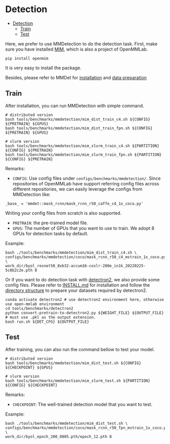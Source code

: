 # Detection

- [Detection](#detection)
  - [Train](#train)
  - [Test](#test)

Here, we prefer to use MMDetection to do the detection task. First, make sure you have installed [MIM](https://github.com/open-mmlab/mim), which is also a project of OpenMMLab.

```shell
pip install openmim
```

It is very easy to install the package.

Besides, please refer to MMDet for [installation](https://github.com/open-mmlab/mmdetection/blob/master/docs/en/get_started.md) and [data preparation](https://github.com/open-mmlab/mmdetection/blob/master/docs/en/1_exist_data_model.md)

## Train

After installation, you can run MMDetection with simple command.

```shell
# distributed version
bash tools/benchmarks/mmdetection/mim_dist_train_c4.sh ${CONFIG} ${PRETRAIN} ${GPUS}
bash tools/benchmarks/mmdetection/mim_dist_train_fpn.sh ${CONFIG} ${PRETRAIN} ${GPUS}

# slurm version
bash tools/benchmarks/mmdetection/mim_slurm_train_c4.sh ${PARTITION} ${CONFIG} ${PRETRAIN}
bash tools/benchmarks/mmdetection/mim_slurm_train_fpn.sh ${PARTITION} ${CONFIG} ${PRETRAIN}
```

Remarks:

- `CONFIG`: Use config files under `configs/benchmarks/mmdetection/`. Since repositories of OpenMMLab have support referring config files across different 
repositories, we can easily leverage the configs from MMDetection like:
```shell
_base_ = 'mmdet::mask_rcnn/mask_rcnn_r50_caffe_c4_1x_coco.py'
```
Writing your config files from scratch is also supported.
- `PRETRAIN`: the pre-trained model file.
- `GPUS`: The number of GPUs that you want to use to train. We adopt 8 GPUs for detection tasks by default.

Example:
```shell
bash ./tools/benchmarks/mmdetection/mim_dist_train_c4.sh \
configs/benchmarks/mmdetection/coco/mask_rcnn_r50_c4_mstrain_1x_coco.py \
work_dir/byol_resnet50_8xb32-accum16-coslr-200e_in1k_20220225-5c8b2c2e.pth 8
```



Or if you want to do detection task with [detectron2](https://github.com/facebookresearch/detectron2), we also provide some config files.
Please refer to [INSTALL.md](https://github.com/facebookresearch/detectron2/blob/main/INSTALL.md) for installation and follow the [directory structure](https://github.com/facebookresearch/detectron2/tree/main/datasets) to prepare your datasets required by detectron2.

```shell
conda activate detectron2 # use detectron2 environment here, otherwise use open-mmlab environment
cd tools/benchmarks/detectron2
python convert-pretrain-to-detectron2.py ${WEIGHT_FILE} ${OUTPUT_FILE} # must use .pkl as the output extension.
bash run.sh ${DET_CFG} ${OUTPUT_FILE}
```


## Test
After training, you can also run the command bellow to test your model.
```shell
# distributed version
bash tools/benchmarks/mmdetection/mim_dist_test.sh ${CONFIG} ${CHECKPOINT} ${GPUS}

# slurm version
bash tools/benchmarks/mmdetection/mim_slurm_test.sh ${PARTITION} ${CONFIG} ${CHECKPOINT}
```
Remarks:
- `CHECKPOINT`: The well-trained detection model that you want to test.

Example:
```shell
bash ./tools/benchmarks/mmdetection/mim_dist_test.sh \
configs/benchmarks/mmdetection/coco/mask_rcnn_r50_fpn_mstrain_1x_coco.py \
work_dir/byol_epoch_200_0805.pth/epoch_12.pth 8
```
